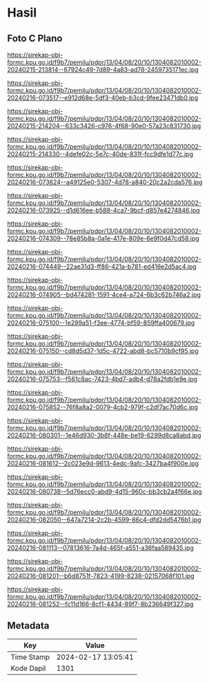 # Hasil

## Foto C Plano

https://sirekap-obj-formc.kpu.go.id/f9b7/pemilu/pdpr/13/04/08/20/10/1304082010002-20240215-213814--67924c49-7d89-4a83-ad78-2459735171ec.jpg

https://sirekap-obj-formc.kpu.go.id/f9b7/pemilu/pdpr/13/04/08/20/10/1304082010002-20240216-073517--e912d68e-5df3-40eb-b3cd-9fee23471db0.jpg

https://sirekap-obj-formc.kpu.go.id/f9b7/pemilu/pdpr/13/04/08/20/10/1304082010002-20240215-214204--633c3426-c976-4f68-90e0-57a23c831730.jpg

https://sirekap-obj-formc.kpu.go.id/f9b7/pemilu/pdpr/13/04/08/20/10/1304082010002-20240215-214330--4defe02c-5e7c-40de-831f-fcc9dfe1d77c.jpg

https://sirekap-obj-formc.kpu.go.id/f9b7/pemilu/pdpr/13/04/08/20/10/1304082010002-20240216-073624--a49125e0-5307-4d78-a840-20c2a2cda576.jpg

https://sirekap-obj-formc.kpu.go.id/f9b7/pemilu/pdpr/13/04/08/20/10/1304082010002-20240216-073925--d1d616ee-b588-4ca7-9bcf-d857e4274846.jpg

https://sirekap-obj-formc.kpu.go.id/f9b7/pemilu/pdpr/13/04/08/20/10/1304082010002-20240216-074309--78e85b8a-0a1e-417e-809e-6e9f0d47cd58.jpg

https://sirekap-obj-formc.kpu.go.id/f9b7/pemilu/pdpr/13/04/08/20/10/1304082010002-20240216-074449--22ae31d3-ff86-421a-b781-ed416e2d5ac4.jpg

https://sirekap-obj-formc.kpu.go.id/f9b7/pemilu/pdpr/13/04/08/20/10/1304082010002-20240216-074905--bd474281-1591-4ce4-a724-6b3c62b746a2.jpg

https://sirekap-obj-formc.kpu.go.id/f9b7/pemilu/pdpr/13/04/08/20/10/1304082010002-20240216-075100--1e299a51-f3ee-4774-bf59-859ffa400679.jpg

https://sirekap-obj-formc.kpu.go.id/f9b7/pemilu/pdpr/13/04/08/20/10/1304082010002-20240216-075150--cd8d5d37-1d5c-4722-abd8-bc5710b9cf95.jpg

https://sirekap-obj-formc.kpu.go.id/f9b7/pemilu/pdpr/13/04/08/20/10/1304082010002-20240216-075753--f561c8ac-7423-4bd7-adb4-d78a2fdb1e9e.jpg

https://sirekap-obj-formc.kpu.go.id/f9b7/pemilu/pdpr/13/04/08/20/10/1304082010002-20240216-075852--76f8a8a2-0079-4cb2-979f-c2df7ac70d6c.jpg

https://sirekap-obj-formc.kpu.go.id/f9b7/pemilu/pdpr/13/04/08/20/10/1304082010002-20240216-080301--1e46d930-3b8f-448e-be19-6299d8ca8abd.jpg

https://sirekap-obj-formc.kpu.go.id/f9b7/pemilu/pdpr/13/04/08/20/10/1304082010002-20240216-081612--2c023e9d-9613-4edc-9afc-3427ba4f900e.jpg

https://sirekap-obj-formc.kpu.go.id/f9b7/pemilu/pdpr/13/04/08/20/10/1304082010002-20240216-080738--5d76ecc0-abd9-4d15-960c-bb3cb2a4f66e.jpg

https://sirekap-obj-formc.kpu.go.id/f9b7/pemilu/pdpr/13/04/08/20/10/1304082010002-20240216-082050--647a7214-2c2b-4599-86c4-dfd2dd5476b1.jpg

https://sirekap-obj-formc.kpu.go.id/f9b7/pemilu/pdpr/13/04/08/20/10/1304082010002-20240216-081113--07813616-7a4d-465f-a551-a36faa589435.jpg

https://sirekap-obj-formc.kpu.go.id/f9b7/pemilu/pdpr/13/04/08/20/10/1304082010002-20240216-081201--b6d8751f-7823-4199-8238-02157068f101.jpg

https://sirekap-obj-formc.kpu.go.id/f9b7/pemilu/pdpr/13/04/08/20/10/1304082010002-20240216-081252--fc11d166-8cf1-4434-89f7-8b236649f327.jpg


## Metadata

| Key        | Value               |
| ---------- | ------------------- |
| Time Stamp | 2024-02-17 13:05:41 |
| Kode Dapil | 1301                |



